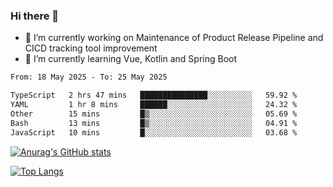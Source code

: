### Hi there 👋

- 🔭 I’m currently working on Maintenance of Product Release Pipeline and CICD tracking tool improvement
- 🌱 I’m currently learning Vue, Kotlin and Spring Boot

<!--START_SECTION:waka-->

```txt
From: 18 May 2025 - To: 25 May 2025

TypeScript   2 hrs 47 mins   ███████████████░░░░░░░░░░   59.92 %
YAML         1 hr 8 mins     ██████░░░░░░░░░░░░░░░░░░░   24.32 %
Other        15 mins         █▒░░░░░░░░░░░░░░░░░░░░░░░   05.69 %
Bash         13 mins         █▒░░░░░░░░░░░░░░░░░░░░░░░   04.91 %
JavaScript   10 mins         █░░░░░░░░░░░░░░░░░░░░░░░░   03.68 %
```

<!--END_SECTION:waka-->

[![Anurag's GitHub stats](https://github-readme-stats.vercel.app/api?username=yunhao981&show_icons=true&theme=solarized-dark)](https://github.com/anuraghazra/github-readme-stats)

[![Top Langs](https://github-readme-stats.vercel.app/api/top-langs/?username=yunhao981&theme=solarized-dark&layout=compact)](https://github.com/anuraghazra/github-readme-stats)

<!--
**yunhao981/yunhao981** is a ✨ _special_ ✨ repository because its `README.md` (this file) appears on your GitHub profile.

Here are some ideas to get you started:

- 🔭 I’m currently working on Maintenance of Release Pipeline and CICD tracking tool improvement
- 🌱 I’m currently learning Vue, Kotlin and Spring Boot
- 👯 I’m looking to collaborate on ...
- 🤔 I’m looking for help with ...
- 💬 Ask me about ...
- 📫 How to reach me: ...
- 😄 Pronouns: ...
- ⚡ Fun fact: ...
-->


